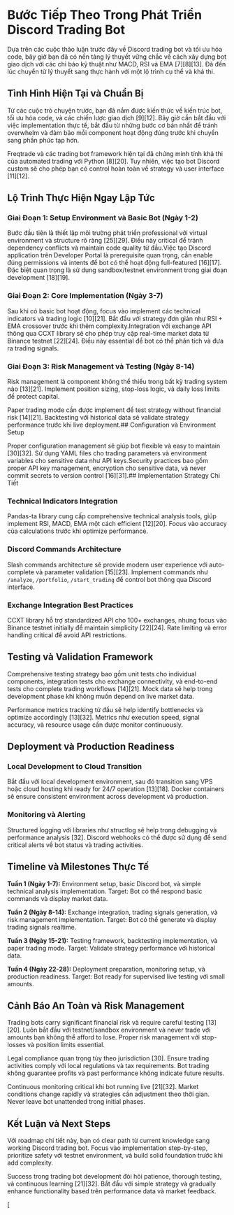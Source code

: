# Bước Tiếp Theo Trong Phát Triển Discord Trading Bot

Dựa trên các cuộc thảo luận trước đây về Discord trading bot và tối ưu hóa code, bây giờ bạn đã có nền tảng lý thuyết vững chắc về cách xây dựng bot giao dịch với các chỉ báo kỹ thuật như MACD, RSI và EMA [7][8][13]. Đã đến lúc chuyển từ lý thuyết sang thực hành với một lộ trình cụ thể và khả thi.

## Tình Hình Hiện Tại và Chuẩn Bị

Từ các cuộc trò chuyện trước, bạn đã nắm được kiến thức về kiến trúc bot, tối ưu hóa code, và các chiến lược giao dịch [9][12]. Bây giờ cần bắt đầu với việc implementation thực tế, bắt đầu từ những bước cơ bản nhất để tránh overwhelm và đảm bảo mỗi component hoạt động đúng trước khi chuyển sang phần phức tạp hơn.

Freqtrade và các trading bot framework hiện tại đã chứng minh tính khả thi của automated trading với Python [8][20]. Tuy nhiên, việc tạo bot Discord custom sẽ cho phép bạn có control hoàn toàn về strategy và user interface [11][12].

## Lộ Trình Thực Hiện Ngay Lập Tức

### Giai Đoạn 1: Setup Environment và Basic Bot (Ngày 1-2)

Bước đầu tiên là thiết lập môi trường phát triển professional với virtual environment và structure rõ ràng [25][29]. Điều này critical để tránh dependency conflicts và maintain code quality từ đầu.Việc tạo Discord application trên Developer Portal là prerequisite quan trọng, cần enable đúng permissions và intents để bot có thể hoạt động full-featured [16][17]. Đặc biệt quan trọng là sử dụng sandbox/testnet environment trong giai đoạn development [18][19].

### Giai Đoạn 2: Core Implementation (Ngày 3-7)

Sau khi có basic bot hoạt động, focus vào implement các technical indicators và trading logic [10][21]. Bắt đầu với strategy đơn giản như RSI + EMA crossover trước khi thêm complexity.Integration với exchange API thông qua CCXT library sẽ cho phép truy cập real-time market data từ Binance testnet [22][24]. Điều này essential để bot có thể phân tích và đưa ra trading signals.

### Giai Đoạn 3: Risk Management và Testing (Ngày 8-14)

Risk management là component không thể thiếu trong bất kỳ trading system nào [13][21]. Implement position sizing, stop-loss logic, và daily loss limits để protect capital.

Paper trading mode cần được implement để test strategy without financial risk [14][21]. Backtesting với historical data sẽ validate strategy performance trước khi live deployment.## Configuration và Environment Setup

Proper configuration management sẽ giúp bot flexible và easy to maintain [30][32]. Sử dụng YAML files cho trading parameters và environment variables cho sensitive data như API keys.Security practices bao gồm proper API key management, encryption cho sensitive data, và never commit secrets to version control [16][31].## Implementation Strategy Chi Tiết

### Technical Indicators Integration

Pandas-ta library cung cấp comprehensive technical analysis tools, giúp implement RSI, MACD, EMA một cách efficient [12][20]. Focus vào accuracy của calculations trước khi optimize performance.

### Discord Commands Architecture

Slash commands architecture sẽ provide modern user experience với auto-complete và parameter validation [15][23]. Implement commands như `/analyze`, `/portfolio`, `/start_trading` để control bot thông qua Discord interface.

### Exchange Integration Best Practices

CCXT library hỗ trợ standardized API cho 100+ exchanges, nhưng focus vào Binance testnet initially để maintain simplicity [22][24]. Rate limiting và error handling critical để avoid API restrictions.

## Testing và Validation Framework

Comprehensive testing strategy bao gồm unit tests cho individual components, integration tests cho exchange connectivity, và end-to-end tests cho complete trading workflows [14][21]. Mock data sẽ help trong development phase khi không muốn depend on live market data.

Performance metrics tracking từ đầu sẽ help identify bottlenecks và optimize accordingly [13][32]. Metrics như execution speed, signal accuracy, và resource usage cần được monitor continuously.

## Deployment và Production Readiness

### Local Development to Cloud Transition

Bắt đầu với local development environment, sau đó transition sang VPS hoặc cloud hosting khi ready for 24/7 operation [13][18]. Docker containers sẽ ensure consistent environment across development và production.

### Monitoring và Alerting

Structured logging với libraries như structlog sẽ help trong debugging và performance analysis [32]. Discord webhooks có thể được sử dụng để send critical alerts về bot status và trading activities.

## Timeline và Milestones Thực Tế

**Tuần 1 (Ngày 1-7):** Environment setup, basic Discord bot, và simple technical analysis implementation. Target: Bot có thể respond basic commands và display market data.

**Tuần 2 (Ngày 8-14):** Exchange integration, trading signals generation, và risk management implementation. Target: Bot có thể generate và display trading signals realtime.

**Tuần 3 (Ngày 15-21):** Testing framework, backtesting implementation, và paper trading mode. Target: Validate strategy performance với historical data.

**Tuần 4 (Ngày 22-28):** Deployment preparation, monitoring setup, và production readiness. Target: Bot ready for supervised live testing với small amounts.

## Cảnh Báo An Toàn và Risk Management

Trading bots carry significant financial risk và require careful testing [13][20]. Luôn bắt đầu với testnet/sandbox environment và never trade với amounts bạn không thể afford to lose. Proper risk management với stop-losses và position limits essential.

Legal compliance quan trọng tùy theo jurisdiction [30]. Ensure trading activities comply với local regulations và tax requirements. Bot trading không guarantee profits và past performance không indicate future results.

Continuous monitoring critical khi bot running live [21][32]. Market conditions change rapidly và strategies cần adjustment theo thời gian. Never leave bot unattended trong initial phases.

## Kết Luận và Next Steps

Với roadmap chi tiết này, bạn có clear path từ current knowledge sang working Discord trading bot. Focus vào implementation step-by-step, prioritize safety với testnet environment, và build solid foundation trước khi add complexity.

Success trong trading bot development đòi hỏi patience, thorough testing, và continuous learning [21][32]. Bắt đầu với simple strategy và gradually enhance functionality based trên performance data và market feedback.

[